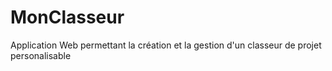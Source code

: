 # MonClasseur
Application Web permettant la création et la gestion d'un classeur de projet personalisable
